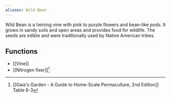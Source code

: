 ```yaml
---
aliases: Wild Bean
---
```

Wild Bean is a twining vine with pink to purple flowers and bean-like pods. It grows in sandy soils and open areas and provides food for wildlife. The seeds are edible and were traditionally used by Native American tribes.
## Functions
- [[Vine]]
- [[Nitrogen fixer]][^1]

[^1]: [[Gaia's Garden - A Guide to Home-Scale Permaculture, 2nd Edition]] Table 6-3